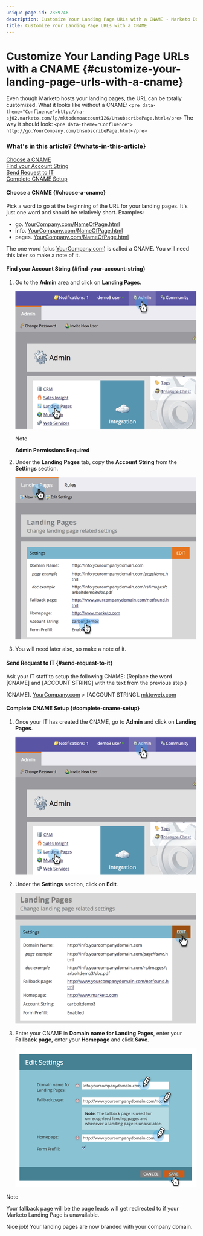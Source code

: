 ```yaml
---
unique-page-id: 2359746
description: Customize Your Landing Page URLs with a CNAME - Marketo Docs - Product Documentation
title: Customize Your Landing Page URLs with a CNAME
---
```


# Customize Your Landing Page URLs with a CNAME {#customize-your-landing-page-urls-with-a-cname}

Even though Marketo hosts your landing pages, the URL can be totally customized. What it looks like without a CNAME:
`<pre data-theme="Confluence">http://na-sj02.marketo.com/lp/mktodemoaccount126/UnsubscribePage.html</pre>` The way it should look:
`<pre data-theme="Confluence"> http://go.YourCompany.com/UnsubscribePage.html</pre>` 

### What's in this article? {#whats-in-this-article}

[Choose a CNAME](#choose-a-cname)  
[Find your Account String](#find-your-account-string)  
[Send Request to IT](#send-request-to-it)  
[Complete CNAME Setup](#complete-cname-setup)

#### Choose a CNAME {#choose-a-cname}

Pick a word to go at the beginning of the URL for your landing pages. It's just one word and should be relatively short. Examples:

* go. [YourCompany.com/NameOfPage.html](http://YourCompany.com/NameOfPage.html)
* info. [YourCompany.com/NameOfPage.html](http://YourCompany.com/NameOfPage.html)
* pages. [YourCompany.com/NameOfPage.html](http://YourCompany.com/NameOfPage.html)

The one word (plus [YourCompany.com](http://YourCompany.com)) is called a CNAME. You will need this later so make a note of it.

#### Find your Account String {#find-your-account-string}

1. Go to the **Admin** area and click on **Landing Pages.**

   ![](assets/image2014-9-18-16-3a2-3a45.png)

   >[!NOTE]
   >
   >**Admin Permissions Required**

1. Under the **Landing** **Pages** tab, copy the **Account** **String** from the **Settings** section.

   ![](assets/image2014-9-18-16-3a44-3a12.png)

1. You will need later also, so make a note of it.

#### Send Request to IT {#send-request-to-it}

Ask your IT staff to setup the following CNAME: (Replace the word [CNAME] and [ACCOUNT STRING] with the text from the previous step.)

[CNAME]. [YourCompany.com](http://yourcompany.com/) > [ACCOUNT STRING]. [mktoweb.com](http://mktoweb.com/)

#### Complete CNAME Setup {#complete-cname-setup}

1. Once your IT has created the CNAME, go to **Admin** and click on **Landing** **Pages**.

   ![](assets/image2014-9-18-17-3a15-3a11.png)

1. Under the **Settings** section, click on **Edit**.

   ![](assets/image2014-9-18-17-3a15-3a18.png)

1. Enter your CNAME in **Domain** **name** **for** **Landing** **Pages**, enter your **Fallback** **page**, enter your **Homepage** and click **Save**. 

   ![](assets/image2014-9-18-17-3a15-3a25.png)

>[!NOTE]
>
>Your fallback page will be the page leads will get redirected to if your Marketo&nbsp;Landing Page is unavailable.

Nice job! Your landing pages are now branded with your company domain. 
